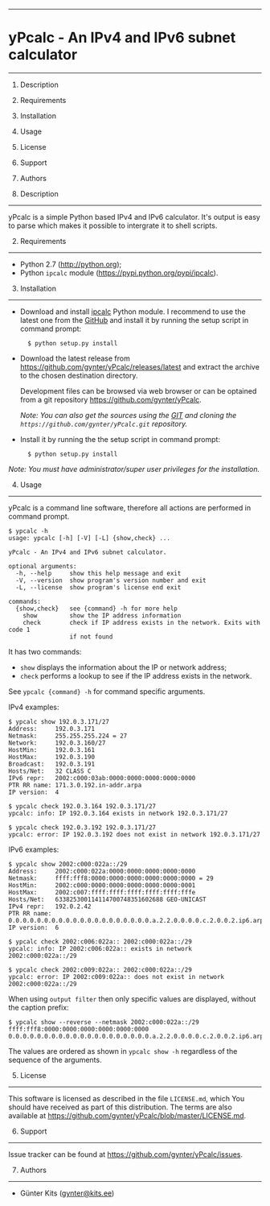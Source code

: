 ------------------------------------------------------------------------
yPcalc - An IPv4 and IPv6 subnet calculator
========================================================================
------------------------------------------------------------------------

1.  Description
2.  Requirements
3.  Installation
4.  Usage
5.  License
6.  Support
7.  Authors

1. Description
--------------

yPcalc is a simple Python based IPv4 and IPv6 calculator. It's output
is easy to parse which makes it possible to intergrate it to shell
scripts.

2. Requirements
---------------

- Python 2.7 (<http://python.org>);
- Python `ipcalc` module (<https://pypi.python.org/pypi/ipcalc>).

3. Installation
---------------

- Download and install [ipcalc](https://pypi.python.org/pypi/ipcalc/)
Python module. I recommend to use the latest one from the
[GitHub](https://github.com/tehmaze/ipcalc/archive/master.zip) and
install it by running the setup script in command prompt:

        $ python setup.py install

- Download the latest release from
<https://github.com/gynter/yPcalc/releases/latest>
and extract the archive to the chosen destination directory.

    Development files can be browsed via web browser or can be optained
    from a git repository <https://github.com/gynter/yPcalc>.

    *Note: You can also get the sources using the
    [GIT](http://git-scm.com/book/en/Getting-Started-Installing-Git) and
    cloning the `https://github.com/gynter/yPcalc.git` repository.*

- Install it by running the the setup script in command prompt:

        $ python setup.py install

*Note: You must have administrator/super user privileges
for the installation.*

4. Usage
--------

yPcalc is a command line software, therefore all actions are performed
in command prompt.

    $ ypcalc -h
    usage: ypcalc [-h] [-V] [-L] {show,check} ...

    yPcalc - An IPv4 and IPv6 subnet calculator.

    optional arguments:
      -h, --help     show this help message and exit
      -V, --version  show program's version number and exit
      -L, --license  show program's license end exit

    commands:
      {show,check}   see {command} -h for more help
        show         show the IP address information
        check        check if IP address exists in the network. Exits with code 1
                     if not found

It has two commands:

- `show` displays the information about the IP or network address;
- `check` performs a lookup to see if the IP address exists in the network.

See `ypcalc {command} -h` for command specific arguments.

IPv4 examples:
   
    $ ypcalc show 192.0.3.171/27
    Address:     192.0.3.171
    Netmask:     255.255.255.224 = 27
    Network:     192.0.3.160/27
    HostMin:     192.0.3.161
    HostMax:     192.0.3.190
    Broadcast:   192.0.3.191
    Hosts/Net:   32 CLASS C
    IPv6 repr:   2002:c000:03ab:0000:0000:0000:0000:0000
    PTR RR name: 171.3.0.192.in-addr.arpa
    IP version:  4

    $ ypcalc check 192.0.3.164 192.0.3.171/27
    ypcalc: info: IP 192.0.3.164 exists in network 192.0.3.171/27

    $ ypcalc check 192.0.3.192 192.0.3.171/27
    ypcalc: error: IP 192.0.3.192 does not exist in network 192.0.3.171/27

IPv6 examples:

    $ ypcalc show 2002:c000:022a::/29
    Address:     2002:c000:022a:0000:0000:0000:0000:0000
    Netmask:     ffff:fff8:0000:0000:0000:0000:0000:0000 = 29
    HostMin:     2002:c000:0000:0000:0000:0000:0000:0001
    HostMax:     2002:c007:ffff:ffff:ffff:ffff:ffff:fffe
    Hosts/Net:   633825300114114700748351602688 GEO-UNICAST
    IPv4 repr:   192.0.2.42
    PTR RR name: 0.0.0.0.0.0.0.0.0.0.0.0.0.0.0.0.0.0.0.0.a.2.2.0.0.0.0.c.2.0.0.2.ip6.arpa
    IP version:  6

    $ ypcalc check 2002:c006:022a:: 2002:c000:022a::/29
    ypcalc: info: IP 2002:c006:022a:: exists in network 2002:c000:022a::/29

    $ ypcalc check 2002:c009:022a:: 2002:c000:022a::/29
    ypcalc: error: IP 2002:c009:022a:: does not exist in network 2002:c000:022a::/29

When using `output filter` then only specific values are displayed,
without the caption prefix:

    $ ypcalc show --reverse --netmask 2002:c000:022a::/29
    ffff:fff8:0000:0000:0000:0000:0000:0000
    0.0.0.0.0.0.0.0.0.0.0.0.0.0.0.0.0.0.0.0.a.2.2.0.0.0.0.c.2.0.0.2.ip6.arpa

The values are ordered as shown in `ypcalc show -h` regardless of the
sequence of the arguments.

5. License
----------

This software is licensed as described in the file `LICENSE.md`, which
You should have received as part of this distribution. The terms are
also available at
<https://github.com/gynter/yPcalc/blob/master/LICENSE.md>.

6. Support
----------

Issue tracker can be found at
<https://github.com/gynter/yPcalc/issues>.

7. Authors
----------

- Günter Kits (gynter@kits.ee)

